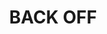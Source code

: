 ---
ee_id_show: '4499'
title: BACK OFF
url: back-off
live_url:
year: '2019'
venue: Firstsite
state_country: Colchester
type:
dates:
wwwnews:
wwweblast:
pitch: Done on dawn of a poss Brexit @ Firstsite kunsthall (notably in Colchester)
  thus the second of my “asset light” shows (Sharjah wz the first), ... meaning most
  everything was collected, assembled, and produced quickly &amp; locally - eg. lasers,
  dolly lights, Ikea tables, etc, etc. Stars aligned on this one, ... turned out killer.
ps:
download:
layout: shows
---